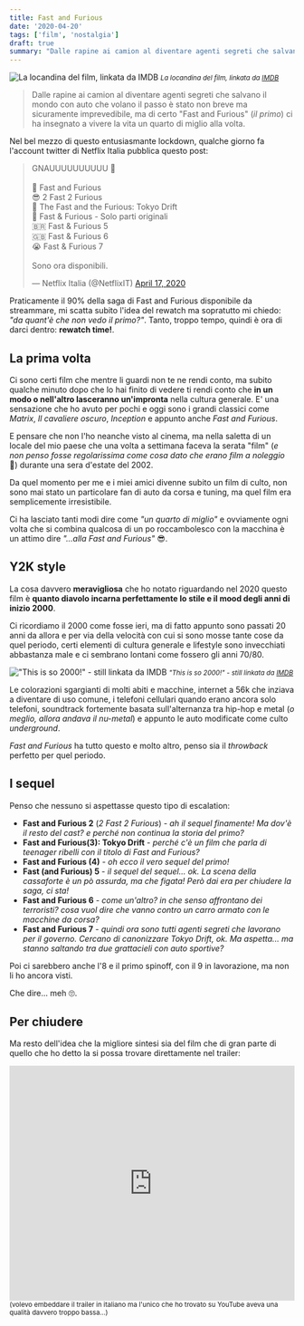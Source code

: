 ```yaml
---
title: Fast and Furious
date: '2020-04-20'
tags: ['film', 'nostalgia']
draft: true
summary: "Dalle rapine ai camion al diventare agenti segreti che salvano il mondo con auto che volano il passo è stato non breve ma sicuramente imprevedibile, ma di certo 'Fast and Furious' (il primo) ci ha insegnato a vivere la vita un quarto di miglio alla volta."
---
```


![La locandina del film, linkata da IMDB](https://m.media-amazon.com/images/M/MV5BNjQ1YjNhNTEtNzZiNS00OGYzLWJjZmYtMDc3NWNlZmIxZDZhXkEyXkFqcGdeQXVyNjY5NDU4NzI@._V1_FMjpg_UX1000_.jpg) <small>_La locandina del film, linkata da [IMDB](https://www.imdb.com/title/tt0232500/mediaindex)_</small>

> Dalle rapine ai camion al diventare agenti segreti che salvano il mondo con auto che volano il passo è stato non breve ma sicuramente imprevedibile, ma di certo "Fast and Furious" (_il primo_) ci ha insegnato a vivere la vita un quarto di miglio alla volta.

Nel bel mezzo di questo entusiasmante lockdown, qualche giorno fa l'account twitter di Netflix Italia pubblica questo post:

<blockquote className="twitter-tweet"><p lang="en" dir="ltr">GNAUUUUUUUUUU 💨<br /><br />💪 Fast and Furious<br />😎 2 Fast 2 Furious<br />🗼 The Fast and the Furious: Tokyo Drift<br />🚓 Fast &amp; Furious - Solo parti originali<br />🇧🇷 Fast &amp; Furious 5<br />🇬🇧 Fast &amp; Furious 6<br />😭 Fast &amp; Furious 7<br /><br />Sono ora disponibili.</p>— Netflix Italia (@NetflixIT) <a href="https://twitter.com/NetflixIT/status/1251065433802899457?ref_src=twsrc%5Etfw">April 17, 2020</a></blockquote>
<script async src="https://platform.twitter.com/widgets.js" charSet="utf-8"></script>

Praticamente il 90% della saga di Fast and Furious disponibile da streammare, mi scatta subito l'idea del rewatch ma sopratutto mi chiedo: _"da quant'è che non vedo il primo?"_. Tanto, troppo tempo, quindi è ora di darci dentro: **rewatch time!**.

## La prima volta

Ci sono certi film che mentre li guardi non te ne rendi conto, ma subito qualche minuto dopo che lo hai finito di vedere ti rendi conto che **in un modo o nell'altro lasceranno un'impronta** nella cultura generale. E' una sensazione che ho avuto per pochi e oggi sono i grandi classici come _Matrix_, _Il cavaliere oscuro_, _Inception_ e appunto anche _Fast and Furious_.

E pensare che non l'ho neanche visto al cinema, ma nella saletta di un locale del mio paese che una volta a settimana faceva la serata "film" (_e non penso fosse regolarissima come cosa dato che erano film a noleggio_ 🤣) durante una sera d'estate del 2002.

Da quel momento per me e i miei amici divenne subito un film di culto, non sono mai stato un particolare fan di auto da corsa e tuning, ma quel film era semplicemente irresistibile.

Ci ha lasciato tanti modi dire come _"un quarto di miglio"_ e ovviamente ogni volta che si combina qualcosa di un po roccambolesco con la macchina è un attimo dire _"...alla Fast and Furious"_ 😎.

## Y2K style

La cosa davvero **meravigliosa** che ho notato riguardando nel 2020 questo film è **quanto diavolo incarna perfettamente lo stile e il mood degli anni di inizio 2000**.

Ci ricordiamo il 2000 come fosse ieri, ma di fatto appunto sono passati 20 anni da allora e per via della velocità con cui si sono mosse tante cose da quel periodo, certi elementi di cultura generale e lifestyle sono invecchiati abbastanza male e ci sembrano lontani come fossero gli anni 70/80.

!["This is so 2000!" - still linkata da IMDB](https://m.media-amazon.com/images/M/MV5BMTQ5MDg4OTY3NV5BMl5BanBnXkFtZTgwODI3MTcxOTE@._V1_FMjpg_UX1280_.jpg) <small>_"This is so 2000!" - still linkata da [IMDB](https://www.imdb.com/title/tt0232500/mediaindex)_</small>

Le colorazioni sgargianti di molti abiti e macchine, internet a 56k che inziava a diventare di uso comune, i telefoni cellulari quando erano ancora solo telefoni, soundtrack fortemente basata sull'alternanza tra hip-hop e metal (_o meglio, allora andava il nu-metal_) e appunto le auto modificate come culto _underground_.

_Fast and Furious_ ha tutto questo e molto altro, penso sia il _throwback_ perfetto per quel periodo.

## I sequel

Penso che nessuno si aspettasse questo tipo di escalation:

- **Fast and Furious 2** (_2 Fast 2 Furious_) - _ah il sequel finamente! Ma dov'è il resto del cast? e perché non continua la storia del primo?_
- **Fast and Furious(3): Tokyo Drift** - _perché c'è un film che parla di teenager ribelli con il titolo di Fast and Furious?_
- **Fast and Furious (4)** - _oh ecco il vero sequel del primo!_
- **Fast (and Furious) 5** - _il sequel del sequel... ok. La scena della cassaforte è un pò assurda, ma che figata! Però dai era per chiudere la saga, ci sta!_
- **Fast and Furious 6** - _come un'altro? in che senso affrontano dei terroristi? cosa vuol dire che vanno contro un carro armato con le macchine da corsa?_
- **Fast and Furious 7** - _quindi ora sono tutti agenti segreti che lavorano per il governo. Cercano di canonizzare Tokyo Drift, ok. Ma aspetta... ma stanno saltando tra due grattacieli con auto sportive?_

Poi ci sarebbero anche l'8 e il primo spinoff, con il 9 in lavorazione, ma non li ho ancora visti.

Che dire... meh 🙄.

## Per chiudere

Ma resto dell'idea che la migliore sintesi sia del film che di gran parte di quello che ho detto la si possa trovare direttamente nel trailer:

<iframe width="100%" height="415" src="https://www.youtube.com/embed/2TAOizOnNPo" frameBorder="0" allowFullScreen></iframe>
<small>(volevo embeddare il trailer in italiano ma l'unico che ho trovato su YouTube aveva una qualità davvero troppo bassa...)</small>
